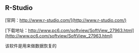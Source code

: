 ## R-Studio
[官网：http://www.r-studio.com/](http://www.r-studio.com/)

[下载地址：http://www.pc6.com/softview/SoftView_27963.html](http://www.pc6.com/softview/SoftView_27963.html)

该软件是用来做数据恢复的